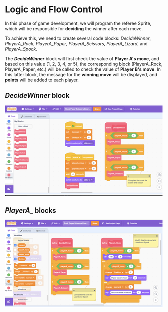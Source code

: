 # Logic and Flow Control


In this phase of game development, we will program the referee Sprite, which will be responsible for **deciding** the winner after each move.

To achieve this, we need to create several code blocks: *DecideWinner*, *PlayerA_Rock*, *PlayerA_Paper*, *PlayerA_Scissors*, *PlayerA_Lizard*, and *PlayerA_Spock*.

The ***DecideWinner*** block will first check the value of **Player A's move**, and based on this value (1, 2, 3, 4, or 5), the corresponding block (PlayerA_Rock, PlayerA_Paper, etc.) will be called to check the value of **Player B's move**. In this latter block, the message for the **winning move** will be displayed, and **points** will be added to each player.

## *DecideWinner* block

![Decide winner](img/decide_winner.png)


## *PlayerA_* blocks

![Decide winner](img/decide_winner_2.png)
